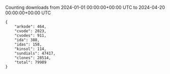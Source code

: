 
Counting downloads from 2024-01-01 00:00:00+00:00 UTC to 2024-04-20 00:00:00+00:00 UTC

```
{
    "arkode": 464,
    "cvode": 2023,
    "cvodes": 911,
    "ida": 388,
    "idas": 158,
    "kinsol": 114,
    "sundials": 47417,
    "clones": 28514,
    "total": 79989
}
```
